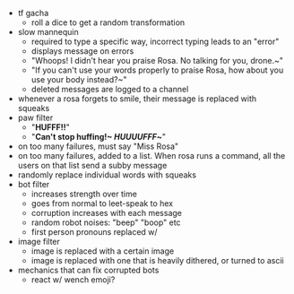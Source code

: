 - tf gacha
	- roll a dice to get a random transformation
- slow mannequin
	- required to type a specific way, incorrect typing leads to an "error"
	- displays message on errors
	- "Whoops! I didn't hear you praise Rosa. No talking for you, drone.~"
	- "If you can't use your words properly to praise Rosa, how about you use your body instead?~"
	- deleted messages are logged to a channel
- whenever a rosa forgets to smile, their message is replaced with squeaks
- paw filter
	- "**HUFFF!!**"
	- "**Can't stop huffing!~ *HUUUUFFF*~**"
- on too many failures, must say "Miss Rosa"
- on too many failures, added to a list. When rosa runs a command, all the users on that list send a subby message
- randomly replace individual words with squeaks
- bot filter
	- increases strength over time
	- goes from normal to leet-speak to hex
	- corruption increases with each message
	- random robot noises: "beep" "boop" etc
	- first person pronouns replaced w/ 
- image filter
	- image is replaced with a certain image
	- image is replaced with one that is heavily dithered, or turned to ascii
- mechanics that can fix corrupted bots
	- react w/ wench emoji?
